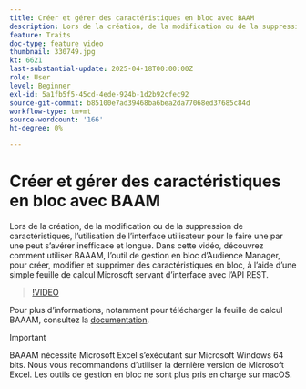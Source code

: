 ```yaml
---
title: Créer et gérer des caractéristiques en bloc avec BAAM
description: Lors de la création, de la modification ou de la suppression de caractéristiques, l’utilisation de l’interface utilisateur pour le faire une par une peut s’avérer inefficace et longue. Dans cette vidéo, découvrez comment utiliser BAAAM, l’outil de gestion en bloc d’Audience Manager, pour créer, modifier et supprimer des caractéristiques en bloc, à l’aide d’une simple feuille de calcul Microsoft servant d’interface avec l’API REST.
feature: Traits
doc-type: feature video
thumbnail: 330749.jpg
kt: 6621
last-substantial-update: 2025-04-18T00:00:00Z
role: User
level: Beginner
exl-id: 5a1fb5f5-45cd-4ede-924b-1d2b92cfec92
source-git-commit: b85100e7ad39468ba6bea2da77068ed37685c84d
workflow-type: tm+mt
source-wordcount: '166'
ht-degree: 0%

---
```


# Créer et gérer des caractéristiques en bloc avec BAAM

Lors de la création, de la modification ou de la suppression de caractéristiques, l’utilisation de l’interface utilisateur pour le faire une par une peut s’avérer inefficace et longue. Dans cette vidéo, découvrez comment utiliser BAAAM, l’outil de gestion en bloc d’Audience Manager, pour créer, modifier et supprimer des caractéristiques en bloc, à l’aide d’une simple feuille de calcul Microsoft servant d’interface avec l’API REST.

>[!VIDEO](https://video.tv.adobe.com/v/344711/?quality=12&learn=on&captions=fre_fr)

Pour plus d’informations, notamment pour télécharger la feuille de calcul BAAAM, consultez la [documentation](https://experienceleague.adobe.com/docs/audience-manager/user-guide/reference/bulk-management-tools/bulk-management-intro.html?lang=fr#reference).

>[!IMPORTANT]
>
>BAAAM nécessite Microsoft Excel s’exécutant sur Microsoft Windows 64 bits. Nous vous recommandons d’utiliser la dernière version de Microsoft Excel. Les outils de gestion en bloc ne sont plus pris en charge sur macOS.

